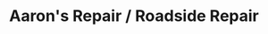 ---
title: "Aaron's Repair / Roadside Repair"
url: /dunmore/aarons-repair-roadside-repair/
shop: car repair
---